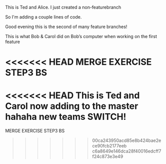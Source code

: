 

This is Ted and Alice.  I just created a non-featurebranch

So I'm adding a couple lines of code.

Good evening this is the second of many feature branches! 

This is what Bob & Carol did on Bob’s computer when working on the first feature

<<<<<<< HEAD
MERGE EXERCISE STEP3 BS
=======
<<<<<<< HEAD
This is Ted and Carol now adding to the master hahaha new teams SWITCH!
=======
MERGE EXERCISE STEP3 BS
>>>>>>> 00ca243950acd85e8b424bae2ece90fcb2177eeb
>>>>>>> c6a8649e146dca28f40016edcff7f24c873e3e49
